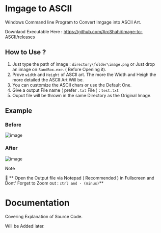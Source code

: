 # Imgage to ASCII 
   Windows Command line Program to Convert Imgage into ASCII Art.

   
Downlaod Executable Here : https://github.com/ArcShahi/Image-to-ASCII/releases


## How to Use ?

1. Just type the path of image : `directory\folder\image.png` or Just drop an image on `SandBox.exe`. ( Before Opening it).
2. Prove `width` and `Height` of ASCII art. The more the Width and Heigh the more detailed the ASCII Art Will be.
3. You can customize the ASCII chars or use the Default One.
4. Give a output File name ( prefer `.txt` File ) : `test.txt`
5. Ouput file will be thrown in the same Directory as the Original Image.


## Example 

### Before

![image](https://github.com/ArcShahi/Image-to-ASCII/assets/90377780/359953e5-0423-4ced-acac-1d5ac0166108)


### After

![image](https://github.com/ArcShahi/Image-to-ASCII/assets/90377780/53a7281e-53cf-4792-a39b-c0ecfdfa2e2b)


>[!note]
>📕
>** Open the Output file via Notepad ( Recommended ) in Fullscreen and Dont' Forget to Zoom out : `ctrl and - (minus)`**



# Documentation 

Covering Explanation of Source Code.

Will be Added later.



